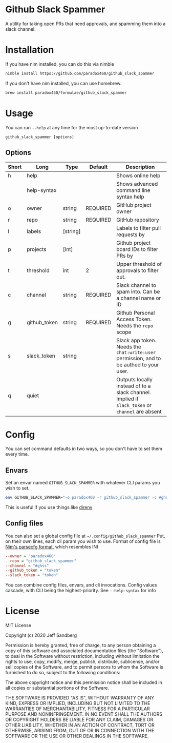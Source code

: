 # Github Slack Spammer

A utility for taking open PRs that need approvals, and spamming them into a slack channel.

# Installation

If you have nim installed, you can do this via nimble

```sh
nimble install https://github.com/paradox460/github_slack_spammer
```

If you don't have nim installed, you can use homebrew.

```sh
brew install paradox460/formulae/github_slack_spammer
```

# Usage
You can run `--help` at any time for the most up-to-date version

```
github_slack_spammer [options]
```

## Options
| Short | Long         | Type     | Default  | Description                                                                                     |
| ----- | ------------ | -------- | -------- | ----------------------------------------------------------------------------------------------- |
| h     | help         |          |          | Shows online help                                                                               |
|       | help-syntax  |          |          | Shows advanced command line syntax help                                                         |
| o     | owner        | string   | REQUIRED | GitHub project owner                                                                            |
| r     | repo         | string   | REQUIRED | GitHub repository                                                                               |
| l     | labels       | [string] |          | Labels to filter pull requests by                                                               |
| p     | projects     | [int]    |          | Github project board IDs to filter PRs by                                                       |
| t     | threshold    | int      | 2        | Upper threshold of approvals to filter out.                                                     |
| c     | channel      | string   | REQUIRED | Slack channel to spam into. Can be a channel name or ID                                         |
| g     | github_token | string   | REQUIRED | Github Personal Access Token. Needs the `repo` scope                                            |
| s     | slack_token  | string   |          | Slack app token. Needs the `chat:write:user` permission, and to be authed to your user.         |
| q     | quiet        |          |          | Outputs locally instead of to a slack channel. Implied if `slack_token` or `channel` are absent |

# Config
You can set command defaults in two ways, so you don't have to set them every time.

## Envars
Set an envar named `GITHUB_SLACK_SPAMMER` with whatever CLI params you wish to set.

```sh
env GITHUB_SLACK_SPAMMER="-o paradox460 -r github_slack_spammer -c #ghss -g mytoken -s mytoken" github_slack_spammer
```

This is useful if you use things like [direnv](https://direnv.net/)

## Config files
You can also set a global config file at `~/.config/github_slack_spammer` Put, on their own lines, each cli param you wish to use. Format of config file is [Nim's parsecfg format](https://nim-lang.org/docs/parsecfg.html), which resembles INI

```ini
--owner = "paradox460"
--repo = "github_slack_spammer"
--channel = "#ghss"
--github_token = "token"
--slack_token = "token"
```

You can combine config files, envars, and cli invocations. Config values cascade, with CLI being the highest-priority. See `--help-syntax` for info

# License
MIT License

Copyright (c) 2020 Jeff Sandberg

Permission is hereby granted, free of charge, to any person obtaining a copy
of this software and associated documentation files (the "Software"), to deal
in the Software without restriction, including without limitation the rights
to use, copy, modify, merge, publish, distribute, sublicense, and/or sell
copies of the Software, and to permit persons to whom the Software is
furnished to do so, subject to the following conditions:

The above copyright notice and this permission notice shall be included in all
copies or substantial portions of the Software.

THE SOFTWARE IS PROVIDED "AS IS", WITHOUT WARRANTY OF ANY KIND, EXPRESS OR
IMPLIED, INCLUDING BUT NOT LIMITED TO THE WARRANTIES OF MERCHANTABILITY,
FITNESS FOR A PARTICULAR PURPOSE AND NONINFRINGEMENT. IN NO EVENT SHALL THE
AUTHORS OR COPYRIGHT HOLDERS BE LIABLE FOR ANY CLAIM, DAMAGES OR OTHER
LIABILITY, WHETHER IN AN ACTION OF CONTRACT, TORT OR OTHERWISE, ARISING FROM,
OUT OF OR IN CONNECTION WITH THE SOFTWARE OR THE USE OR OTHER DEALINGS IN THE
SOFTWARE.
